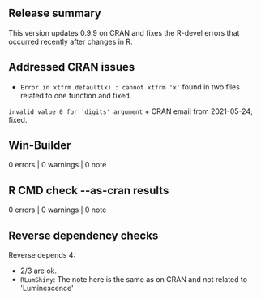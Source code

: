 ## Release summary

This version updates 0.9.9 on CRAN and fixes the R-devel errors that 
occurred recently after changes in R.

## Addressed CRAN issues

* `Error in xtfrm.default(x) : cannot xtfrm 'x'` found in two 
files related to one function and fixed.

`invalid value 0 for 'digits' argument` + CRAN email from 2021-05-24; fixed.

## Win-Builder

0 errors | 0 warnings | 0 note

## R CMD check --as-cran results

0 errors | 0 warnings | 0 note

## Reverse dependency checks

Reverse depends 4: 

* 2/3 are ok. 
* `RLumShiny`: The note here is the same as on CRAN and not related to 'Luminescence'
